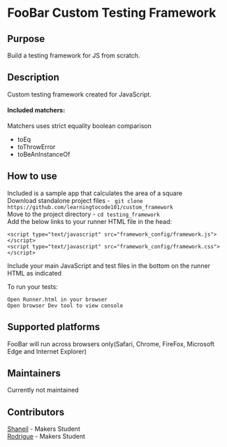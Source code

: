 # FooBar Custom Testing Framework

## Purpose
Build a testing framework for JS from scratch.

## Description
Custom testing framework created for JavaScript.  
#### Included matchers:
Matchers uses strict equality boolean comparison
* toEq   
* toThrowError  
* toBeAnInstanceOf  

## How to use
Included is a sample app that calculates the area of a square   
Download standalone project files - ``` git clone https://github.com/learningtocode101/custom_framework```  
Move to the project directory - ```cd testing_framework```  
Add the below links to your runner HTML file in the head:    

```
<script type="text/javascript" src="framework_config/framework.js"></script>
<script type="text/javascript" src="framework_config/framework.css"></script>
```  
Include your main JavaScript and test files in the bottom on the runner HTML as indicated

To run your tests:
```
Open Runner.html in your browser  
Open browser Dev tool to view console
```
## Supported platforms
FooBar will run across browsers only(Safari, Chrome, FireFox, Microsoft Edge and Internet Explorer)

## Maintainers
Currently not maintained

## Contributors
[Shaneil](https://github.com/learningtocode101) - Makers Student  
[Rodrigue](https://github.com/Rodrigue-K) - Makers Student  
